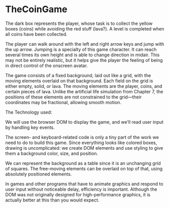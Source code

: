 # TheCoinGame

The dark box represents the player, whose task is to collect the yellow boxes (coins) while avoiding the red stuff (lava?). A level is completed when all coins have been collected.

The player can walk around with the left and right arrow keys and jump with the up arrow. Jumping is a specialty of this game character. It can reach several times its own height and is able to change direction in midair. This may not be entirely realistic, but it helps give the player the feeling of being in direct control of the onscreen avatar.

The game consists of a fixed background, laid out like a grid, with the moving elements overlaid on that background. Each field on the grid is either empty, solid, or lava. The moving elements are the player, coins, and certain pieces of lava. Unlike the artificial life simulation from Chapter 7, the positions of these elements are not constrained to the grid—their coordinates may be fractional, allowing smooth motion.

The Technology used:

We will use the browser DOM to display the game, and we’ll read user input by handling key events.

The screen- and keyboard-related code is only a tiny part of the work we need to do to build this game. Since everything looks like colored boxes, drawing is uncomplicated: we create DOM elements and use styling to give them a background color, size, and position.

We can represent the background as a table since it is an unchanging grid of squares. The free-moving elements can be overlaid on top of that, using absolutely positioned elements.

In games and other programs that have to animate graphics and respond to user input without noticeable delay, efficiency is important. Although the DOM was not originally designed for high-performance graphics, it is actually better at this than you would expect.
